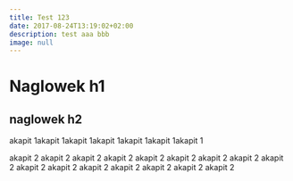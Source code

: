 ```yaml
---
title: Test 123
date: 2017-08-24T13:19:02+02:00
description: test aaa bbb
image: null
---
```

# Naglowek h1

## naglowek h2

akapit 1akapit 1akapit 1akapit 1akapit 1akapit 1akapit 1

akapit 2 akapit 2 akapit 2 akapit 2 akapit 2 akapit 2 akapit 2 akapit 2 akapit 2 akapit 2 akapit 2 akapit 2 akapit 2 akapit 2 akapit 2 akapit 2
